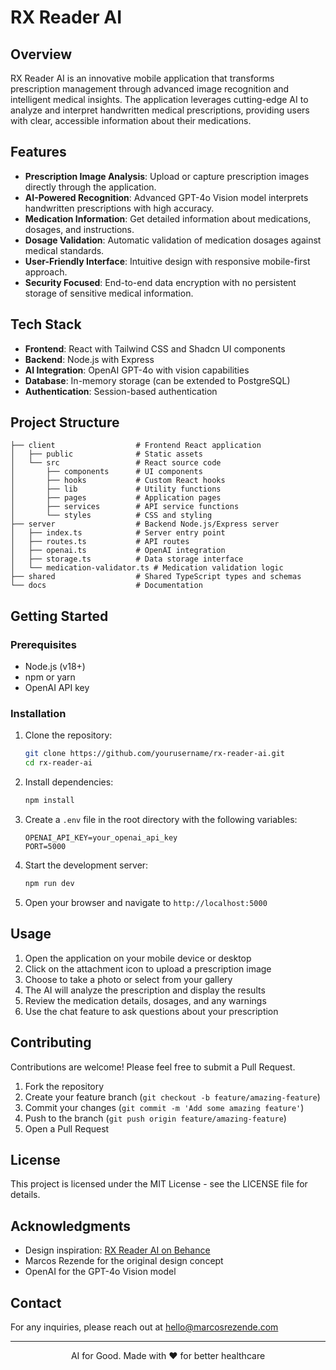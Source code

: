 # RX Reader AI

## Overview

RX Reader AI is an innovative mobile application that transforms prescription management through advanced image recognition and intelligent medical insights. The application leverages cutting-edge AI to analyze and interpret handwritten medical prescriptions, providing users with clear, accessible information about their medications.

## Features

- **Prescription Image Analysis**: Upload or capture prescription images directly through the application.
- **AI-Powered Recognition**: Advanced GPT-4o Vision model interprets handwritten prescriptions with high accuracy.
- **Medication Information**: Get detailed information about medications, dosages, and instructions.
- **Dosage Validation**: Automatic validation of medication dosages against medical standards.
- **User-Friendly Interface**: Intuitive design with responsive mobile-first approach.
- **Security Focused**: End-to-end data encryption with no persistent storage of sensitive medical information.

## Tech Stack

- **Frontend**: React with Tailwind CSS and Shadcn UI components
- **Backend**: Node.js with Express
- **AI Integration**: OpenAI GPT-4o with vision capabilities
- **Database**: In-memory storage (can be extended to PostgreSQL)
- **Authentication**: Session-based authentication

## Project Structure

```
├── client                  # Frontend React application
│   ├── public              # Static assets
│   └── src                 # React source code
│       ├── components      # UI components
│       ├── hooks           # Custom React hooks
│       ├── lib             # Utility functions
│       ├── pages           # Application pages
│       ├── services        # API service functions
│       └── styles          # CSS and styling
├── server                  # Backend Node.js/Express server
│   ├── index.ts            # Server entry point
│   ├── routes.ts           # API routes
│   ├── openai.ts           # OpenAI integration
│   ├── storage.ts          # Data storage interface
│   └── medication-validator.ts # Medication validation logic
├── shared                  # Shared TypeScript types and schemas
└── docs                    # Documentation
```

## Getting Started

### Prerequisites

- Node.js (v18+)
- npm or yarn
- OpenAI API key

### Installation

1. Clone the repository:
   ```bash
   git clone https://github.com/yourusername/rx-reader-ai.git
   cd rx-reader-ai
   ```

2. Install dependencies:
   ```bash
   npm install
   ```

3. Create a `.env` file in the root directory with the following variables:
   ```
   OPENAI_API_KEY=your_openai_api_key
   PORT=5000
   ```

4. Start the development server:
   ```bash
   npm run dev
   ```

5. Open your browser and navigate to `http://localhost:5000`

## Usage

1. Open the application on your mobile device or desktop
2. Click on the attachment icon to upload a prescription image
3. Choose to take a photo or select from your gallery
4. The AI will analyze the prescription and display the results
5. Review the medication details, dosages, and any warnings
6. Use the chat feature to ask questions about your prescription

## Contributing

Contributions are welcome! Please feel free to submit a Pull Request.

1. Fork the repository
2. Create your feature branch (`git checkout -b feature/amazing-feature`)
3. Commit your changes (`git commit -m 'Add some amazing feature'`)
4. Push to the branch (`git push origin feature/amazing-feature`)
5. Open a Pull Request

## License

This project is licensed under the MIT License - see the LICENSE file for details.

## Acknowledgments

- Design inspiration: [RX Reader AI on Behance](https://www.behance.net/gallery/184143913/RX-Reader-AI-(Mobile-App))
- Marcos Rezende for the original design concept
- OpenAI for the GPT-4o Vision model

## Contact

For any inquiries, please reach out at hello@marcosrezende.com

---

<p align="center">AI for Good. Made with ❤️ for better healthcare</p>

